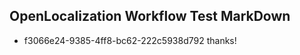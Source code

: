 ## OpenLocalization Workflow Test MarkDown
* f3066e24-9385-4ff8-bc62-222c5938d792 thanks!

<!--HONumber=Aug16_HO4-->


